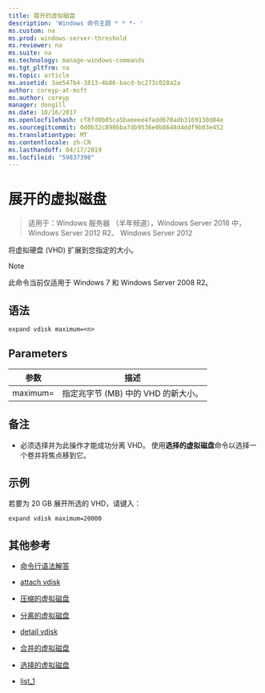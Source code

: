 ```yaml
---
title: 展开的虚拟磁盘
description: 'Windows 命令主题 * * *- '
ms.custom: na
ms.prod: windows-server-threshold
ms.reviewer: na
ms.suite: na
ms.technology: manage-windows-commands
ms.tgt_pltfrm: na
ms.topic: article
ms.assetid: 3ae547b4-3813-4b86-bacd-bc273c028a2a
author: coreyp-at-msft
ms.author: coreyp
manager: dongill
ms.date: 10/16/2017
ms.openlocfilehash: cf8fd0b05ca5baeeee4fadd670adb3169130d04e
ms.sourcegitcommit: 0d0b32c8986ba7db9536e0b8648d4ddf9b03e452
ms.translationtype: MT
ms.contentlocale: zh-CN
ms.lasthandoff: 04/17/2019
ms.locfileid: "59837398"
---
```

# <a name="expand-vdisk"></a>展开的虚拟磁盘

>适用于：Windows 服务器 （半年频道），Windows Server 2016 中，Windows Server 2012 R2、 Windows Server 2012

将虚拟硬盘 (VHD) 扩展到您指定的大小。
> [!NOTE]
> 此命令当前仅适用于 Windows 7 和 Windows Server 2008 R2。
## <a name="syntax"></a>语法
```
expand vdisk maximum=<n>
```
## <a name="parameters"></a>Parameters
|参数|描述|
|-------|--------|
|maximum=<n>|指定兆字节 (MB) 中的 VHD 的新大小。|
## <a name="remarks"></a>备注
-   必须选择并为此操作才能成功分离 VHD。 使用**选择的虚拟磁盘**命令以选择一个卷并将焦点移到它。
## <a name="BKMK_Examples"></a>示例
若要为 20 GB 展开所选的 VHD，请键入：
```
expand vdisk maximum=20000
```
## <a name="additional-references"></a>其他参考
-   [命令行语法解答](command-line-syntax-key.md)
-   [attach vdisk](attach-vdisk.md)
-   [压缩的虚拟磁盘](compact-vdisk.md)

-   [分离的虚拟磁盘](detach-vdisk.md)
-   [detail vdisk](detail-vdisk.md)
-   [合并的虚拟磁盘](merge-vdisk.md)
-   [选择的虚拟磁盘](select-vdisk.md)
-   [list_1](list_1.md)
